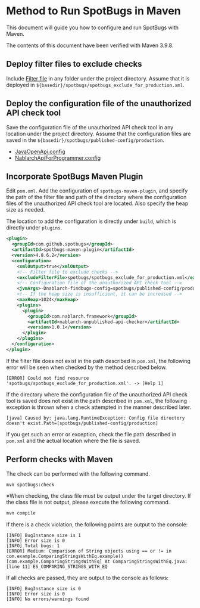 # Method to Run SpotBugs in Maven

This document will guide you how to configure and run SpotBugs with Maven.

The contents of this document have been verified with Maven 3.9.8.

## Deploy filter files to exclude checks

Include [Filter file](../spotbugs-example/spotbugs/spotbugs_exclude_for_production.xml) in any folder under the project directory. 
Assume that it is deployed in `${basedir}/spotbugs/spotbugs_exclude_for_production.xml`.

## Deploy the configuration file of the unauthorized API check tool

Save the configuration file of the unauthorized API check tool in any location under the project directory.
Assume that the configuration files are saved in the `${basedir}/spotbugs/published-config/production`.

- [JavaOpenApi.config](../spotbugs-example/spotbugs/published-config/production/JavaOpenApi.config)
- [NablarchApiForProgrammer.config](../spotbugs-example/spotbugs/published-config/production/NablarchApiForProgrammer.config)

## Incorporate SpotBugs Maven Plugin

Edit `pom.xml`.
Add the configuration of `spotbugs-maven-plugin`, and specify the path of the filter file and path of the directory where the configuration files of the unauthorized API check tool are located.
Also specify the heap size as needed.

The location to add the configuration is directly under `build`, which is directly under `plugins`.

```xml
<plugin>
  <groupId>com.github.spotbugs</groupId>
  <artifactId>spotbugs-maven-plugin</artifactId>
  <version>4.8.6.2</version>
  <configuration>
    <xmlOutput>true</xmlOutput>
    <!-- Filter file to exclude checks -->
    <excludeFilterFile>spotbugs/spotbugs_exclude_for_production.xml</excludeFilterFile>
    <!-- Configuration file of the unauthorized API check tool -->
    <jvmArgs>-Dnablarch-findbugs-config=spotbugs/published-config/production</jvmArgs>
    <!-- If the heap size is insufficient, it can be increased -->
    <maxHeap>1024</maxHeap>
    <plugins>
      <plugin>
        <groupId>com.nablarch.framework</groupId>
        <artifactId>nablarch-unpublished-api-checker</artifactId>
        <version>1.0.1</version>
      </plugin>
    </plugins>
  </configuration>
</plugin>
```

If the filter file does not exist in the path described in `pom.xml`, the following error will be seen when checked by the method described below.

```
[ERROR] Could not find resource 'spotbugs/spotbugs_exclude_for_production.xml'. -> [Help 1]
```

If the directory where the configuration file of the unauthorized API check tool is saved does not exist in the path described in `pom.xml`, the following exception is thrown when a check attempted in the manner described later.

```
[java] Caused by: java.lang.RuntimeException: Config file directory doesn't exist.Path=[spotbugs/published-config/production]
```

If you get such an error or exception, check the file path described in `pom.xml` and the actual location where the file is saved.

## Perform checks with Maven

The check can be performed with the following command.

```sh
mvn spotbugs:check
```

※When checking, the class file must be output under the target directory. If the class file is not output, please execute the following command.

```sh
mvn compile
```

If there is a check violation, the following points are output to the console:

```
[INFO] BugInstance size is 1
[INFO] Error size is 0
[INFO] Total bugs: 1
[ERROR] Medium: Comparison of String objects using == or != in com.example.ComparingStringsWithEq.example() [com.example.ComparingStringsWithEq] At ComparingStringsWithEq.java:[line 11] ES_COMPARING_STRINGS_WITH_EQ
```

If all checks are passed, they are output to the console as follows:

```
[INFO] BugInstance size is 0
[INFO] Error size is 0
[INFO] No errors/warnings found
```
